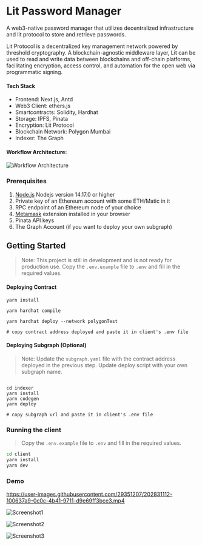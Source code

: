 # Lit Password Manager

A web3-native password manager that utilizes decentralized infrastructure and lit protocol to store and retrieve passwords.

Lit Protocol is a decentralized key management network powered by threshold cryptography. A blockchain-agnostic middleware layer, Lit can be used to read and write data between blockchains and off-chain platforms, facilitating encryption, access control, and automation for the open web via programmatic signing.

#### Tech Stack

- Frontend: Next.js, Antd
- Web3 Client: ethers.js
- Smartcontracts: Solidity, Hardhat
- Storage: IPFS, Pinata
- Encryption: Lit Protocol
- Blockchain Network: Polygon Mumbai
- Indexer: The Graph

#### Workflow Architecture:

![Workflow Architecture](https://github.com/Salmandabbakuti/lit-password-manager/blob/feat/indexing/resources/lit-pm-flow.png)

### Prerequisites

1. [Node.js](https://nodejs.org/en/download/) Nodejs version 14.17.0 or higher
2. Private key of an Ethereum account with some ETH/Matic in it
3. RPC endpoint of an Ethereum node of your choice
4. [Metamask](https://metamask.io/) extension installed in your browser
5. Pinata API keys
6. The Graph Account (if you want to deploy your own subgraph)

## Getting Started

> Note: This project is still in development and is not ready for production use.
> Copy the `.env.example` file to `.env` and fill in the required values.

#### Deploying Contract

```
yarn install

yarn hardhat compile

yarn hardhat deploy --network polygonTest

# copy contract address deployed and paste it in client's .env file
```

#### Deploying Subgraph (Optional)

> Note: Update the `subgraph.yaml` file with the contract address deployed in the previous step. Update deploy script with your own subgraph name.

```

cd indexer
yarn install
yarn codegen
yarn deploy

# copy subgraph url and paste it in client's .env file

```

### Running the client

> Copy the `.env.example` file to `.env` and fill in the required values.

```bash
cd client
yarn install
yarn dev
```

### Demo

https://user-images.githubusercontent.com/29351207/202831112-100637a9-0c0c-4b41-9711-d9e69ff3bce3.mp4

![Screenshot1](https://github.com/Salmandabbakuti/lit-password-manager/blob/feat/indexing/resources/home-screenshot.png)

![Screenshot2](https://github.com/Salmandabbakuti/lit-password-manager/blob/feat/indexing/resources/edit-password.png)

![Screenshot3]()
